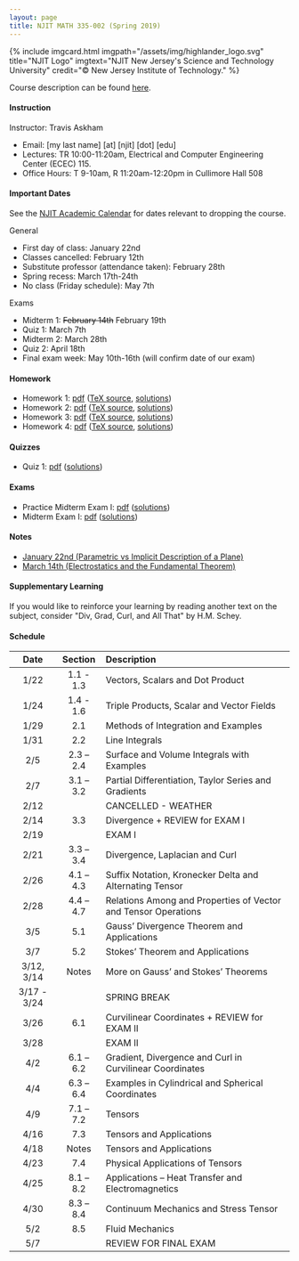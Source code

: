 ```yaml
---
layout: page
title: NJIT MATH 335-002 (Spring 2019)	
---
```


{% include imgcard.html imgpath="/assets/img/highlander_logo.svg" title="NJIT Logo" imgtext="NJIT New Jersey's Science and Technology University" credit="&copy; New Jersey Institute of Technology." %}

Course description can be found [here](https://m.njit.edu/Undergraduate/Course_Syllabi/Spring2019/Math_335-SP19.html).

#### Instruction

Instructor: Travis Askham

- Email: [my last name] [at] [njit] [dot] [edu]
- Lectures: TR 10:00-11:20am, Electrical and Computer Engineering Center (ECEC) 115.
- Office Hours: T 9-10am, R 11:20am-12:20pm in Cullimore Hall 508

#### Important Dates

See the [NJIT Academic Calendar](https://www.njit.edu/registrar/spring-2019-academic-calendar/)
for dates relevant to dropping the course.

General 
- First day of class: January 22nd
- Classes cancelled: February 12th
- Substitute professor (attendance taken): February 28th
- Spring recess: March 17th-24th
- No class (Friday schedule): May 7th

Exams
- Midterm 1: ~~February 14th~~ February 19th
- Quiz 1: March 7th
- Midterm 2: March 28th
- Quiz 2: April 18th
- Final exam week: May 10th-16th (will confirm date of our exam)

	
#### Homework

- Homework 1: [pdf](/assets/courses/njit-math-335-s-2019/hw/hw1.pdf)
([TeX source](/assets/courses/njit-math-335-s-2019/hw/hw1source.zip), [solutions](/assets/courses/njit-math-335-s-2019/hw/soln-hw1.pdf))
- Homework 2: [pdf](/assets/courses/njit-math-335-s-2019/hw/hw2.pdf)
([TeX source](/assets/courses/njit-math-335-s-2019/hw/hw2source.zip), [solutions](/assets/courses/njit-math-335-s-2019/hw/soln-hw2.pdf))
- Homework 3: [pdf](/assets/courses/njit-math-335-s-2019/hw/hw3.pdf)
([TeX source](/assets/courses/njit-math-335-s-2019/hw/hw3source.zip), [solutions](/assets/courses/njit-math-335-s-2019/hw/soln-hw3.pdf))
- Homework 4: [pdf](/assets/courses/njit-math-335-s-2019/hw/hw4.pdf)
([TeX source](/assets/courses/njit-math-335-s-2019/hw/hw4source.zip), [solutions](/assets/courses/njit-math-335-s-2019/hw/soln-hw4.pdf))

#### Quizzes

- Quiz 1: [pdf](/assets/courses/njit-math-335-s-2019/quiz/quiz1.pdf)
([solutions](/assets/courses/njit-math-335-s-2019/quiz/soln-quiz1.pdf))

#### Exams

- Practice Midterm Exam I: [pdf](/assets/courses/njit-math-335-s-2019/exams/practice-exam1.pdf) ([solutions](/assets/courses/njit-math-335-s-2019/exams/soln-practice-exam1.pdf))
- Midterm Exam I: [pdf](/assets/courses/njit-math-335-s-2019/exams/exam1.pdf) ([solutions](/assets/courses/njit-math-335-s-2019/exams/soln-exam1.pdf))

#### Notes

- [January 22nd (Parametric vs Implicit Description of a Plane)](/assets/courses/njit-math-335-s-2019/notes/20190122.pdf)
- [March 14th (Electrostatics and the Fundamental Theorem)](/assets/courses/njit-math-335-s-2019/notes/20190312.pdf)

#### Supplementary Learning

If you would like to reinforce your learning
by reading another text on the subject, consider
"Div, Grad, Curl, and All That" by H.M. Schey. 

#### Schedule

| Date | Section | Description |
|:----:|:-------:|:------------|
|1/22| 1.1 - 1.3 | Vectors, Scalars and Dot Product |
|1/24| 1.4 - 1.6 | Triple Products, Scalar and Vector Fields |
|1/29| 2.1 | Methods of Integration and Examples |
|1/31| 2.2 | Line Integrals |
|2/5| 2.3 – 2.4 | Surface and Volume Integrals with Examples |
|2/7|  3.1 – 3.2 | Partial Differentiation, Taylor Series and Gradients |
|2/12|  | CANCELLED - WEATHER |
|2/14| 3.3 | Divergence + REVIEW for EXAM I |
|2/19|  | EXAM I | 
|2/21| 3.3 – 3.4 | Divergence, Laplacian and Curl |
|2/26| 4.1 – 4.3 | Suffix Notation, Kronecker Delta and Alternating Tensor |
|2/28| 4.4 – 4.7 | Relations Among and Properties of Vector and Tensor Operations |
|3/5| 5.1 | Gauss’ Divergence Theorem and Applications |
|3/7| 5.2 | Stokes’ Theorem and Applications |
|3/12, 3/14| Notes | More on Gauss’ and Stokes’ Theorems |
|3/17 - 3/24| | SPRING BREAK |
|3/26| 6.1 | Curvilinear Coordinates + REVIEW for EXAM II |
|3/28| | EXAM II |
|4/2| 6.1 – 6.2 | Gradient, Divergence and Curl in Curvilinear Coordinates |
|4/4| 6.3 – 6.4 | Examples in Cylindrical and Spherical Coordinates |
|4/9| 7.1 – 7.2 | Tensors |
|4/16| 7.3 | Tensors and Applications |
|4/18| Notes | Tensors and Applications |
|4/23| 7.4 | Physical Applications of Tensors | 
|4/25| 8.1 – 8.2 | Applications – Heat Transfer and Electromagnetics |
|4/30| 8.3 – 8.4 | Continuum Mechanics and Stress Tensor |
|5/2| 8.5 | Fluid Mechanics |
|5/7| | REVIEW FOR FINAL EXAM
